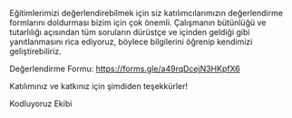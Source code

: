 Eğitimlerimizi değerlendirebilmek için siz katılımcılarımızın değerlendirme formlarını doldurması bizim için çok önemli. Çalışmanın bütünlüğü ve tutarlılığı açısından tüm soruların dürüstçe ve içinden geldiği gibi yanıtlanmasını rica ediyoruz, böylece bilgilerini öğrenip kendimizi geliştirebiliriz.

Değerlendirme Formu: https://forms.gle/a49rqDcejN3HKpfX6

Katılımınız ve katkınız için şimdiden teşekkürler!

Kodluyoruz Ekibi

